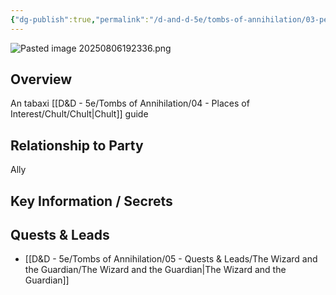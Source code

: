 ```yaml
---
{"dg-publish":true,"permalink":"/d-and-d-5e/tombs-of-annihilation/03-people-we-ve-met-np-cs/river-mist/","noteIcon":"","created":"2025-08-06T13:08:41.403-05:00","updated":"2025-08-06T19:23:37.663-05:00"}
---
```


![Pasted image 20250806192336.png](/img/user/Pasted%20image%2020250806192336.png)
## Overview
An tabaxi [[D&D - 5e/Tombs of Annihilation/04 - Places of Interest/Chult/Chult\|Chult]] guide

## Relationship to Party
Ally

## Key Information / Secrets


## Quests & Leads
- [[D&D - 5e/Tombs of Annihilation/05 - Quests & Leads/The Wizard and the Guardian/The Wizard and the Guardian\|The Wizard and the Guardian]] 
